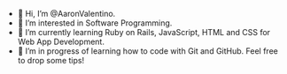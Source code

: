 - 👋 Hi, I’m @AaronValentino.
- 👀 I’m interested in Software Programming.
- 🌱 I’m currently learning Ruby on Rails, JavaScript, HTML and CSS for Web App Development.
- 💞️ I’m in progress of learning how to code with Git and GitHub. Feel free to drop some tips!

<!---
AaronValentino/AaronValentino is a ✨ special ✨ repository because its `README.md` (this file) appears on your GitHub profile.
You can click the Preview link to take a look at your changes.
--->
